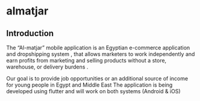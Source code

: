 

# almatjar


## Introduction

The “Al-matjar” mobile application is an Egyptian e-commerce application and dropshipping system ,
that allows marketers to work independently and earn profits from marketing and selling products without a store,
warehouse, or delivery burdens .

Our goal is to provide job opportunities or an additional source of income for young people in Egypt and Middle East
The application is being developed using flutter and will work on both systems (Android & iOS)


